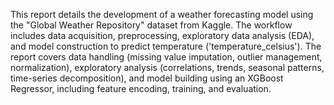 This report details the development of a weather forecasting model using the "Global Weather Repository" dataset from Kaggle. The workflow includes data acquisition, preprocessing, exploratory data analysis (EDA), and model construction to predict temperature ('temperature_celsius'). The report covers data handling (missing value imputation, outlier management, normalization), exploratory analysis (correlations, trends, seasonal patterns, time-series decomposition), and model building using an XGBoost Regressor, including feature encoding, training, and evaluation.
